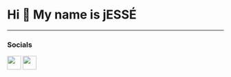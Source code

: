 <!--
**jessesouzadejesus/jessesouzadejesus** is a ✨ _special_ ✨ repository because its `README.md` (this file) appears on your GitHub profile.

Here are some ideas to get you started:

- 🔭 I’m currently working on ...
- 🌱 I’m currently learning ...
- 👯 I’m looking to collaborate on ...
- 🤔 I’m looking for help with ...
- 💬 Ask me about ...
- 📫 How to reach me: ...
- 😄 Pronouns: ...
- ⚡ Fun fact: ...
-->
Hi 👋 My name is jESSÉ
==========================
-----------------------------

### Socials

<p align="left"> <a href="https://discord.gg/bRHm43N9nV" target="_blank" rel="noreferrer"><img src="https://github.com/jessesouzadejesus/jessesouzadejesus/edit/main/README.md#socials" width="32" height="32" /></a> <a href="https://www.github.com/peguimasid" target="_blank" rel="noreferrer"><img src="http" width="32" height="32" /></a> 
